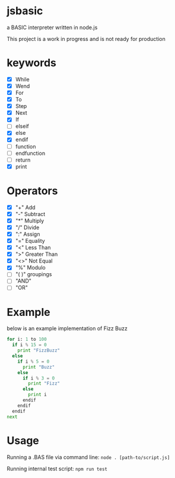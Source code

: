 # jsbasic

a BASIC interpreter written in node.js

This project is a work in progress and is not ready for production

# keywords

*   [x] While
*   [x] Wend
*   [x] For
*   [x] To
*   [x] Step
*   [x] Next
*   [x] If
*   [ ] elseif
*   [x] else
*   [x] endif
*   [ ] function
*   [ ] endfunction
*   [ ] return
*   [x] print

# Operators

*   [x] "+" Add
*   [x] "-" Subtract
*   [x] "\*" Multiply
*   [x] "/" Divide
*   [x] ":" Assign
*   [x] "=" Equality
*   [x] "<" Less Than
*   [x] ">" Greater Than
*   [x] "<>" Not Equal
*   [x] "%" Modulo
*   [ ] "( )" groupings
*   [ ] "AND"
*   [ ] "OR"

# Example

below is an example implementation of Fizz Buzz

```python
for i: 1 to 100
  if i % 15 = 0
    print "FizzBuzz"
  else
    if i % 5 = 0
      print "Buzz"
    else
      if i % 3 = 0
        print "Fizz"
      else
        print i
      endif
    endif
  endif
next
```

# Usage

Running a .BAS file via command line:
`node . [path-to/script.js]`

Running internal test script:
`npm run test`

